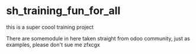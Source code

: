 # sh_training_fun_for_all
this is a super coool training project 

There are somemodule in here taken straight from odoo community, just as examples, please don't sue me
zfxcgx 
